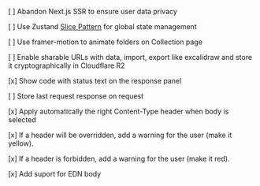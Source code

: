 [ ] Abandon Next.js SSR to ensure user data privacy

[ ] Use Zustand [Slice Pattern](https://docs.pmnd.rs/zustand/guides/slices-pattern) for global state management

[ ] Use framer-motion to animate folders on Collection page

[ ] Enable sharable URLs with data, import, export like excalidraw and store it cryptographically in Cloudflare R2

[x] Show code with status text on the response panel

[ ] Store last request response on request

[x] Apply automatically the right Content-Type header when body is selected

[x] If a header will be overridden, add a warning for the user (make it yellow).

[x] If a header is forbidden, add a warning for the user (make it red).

[x] Add suport for EDN body